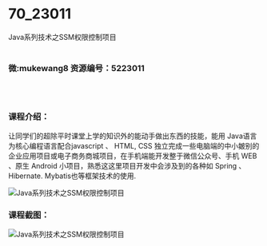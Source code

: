 # 70_23011
Java系列技术之SSM权限控制项目
<br/></br>
<h3>微:mukewang8 资源编号：5223011</h3>
<br/></br>
<h3>课程介绍：</h3>
<p>让同学们的超除平时课堂上学的知识外的能动手做出东西的技能，能用 Java语言为核心编程语言配合javascript 、 HTML, CSS 独立完成一些电脑端的中小皴别的企业应用项目或电子商务商城项目，在手机端能开发整于微信公众号、手机 WEB 、原生 Android 小项目，熟悉这这里项目开发中会涉及到的各种如 Spring 、 Hibernate. Mybatis也等框架技术的使用.</p>
<p><img src="https://www.ko996.com/wp-content/uploads/img/2022/02/1-51-300x164.png" alt="Java系列技术之SSM权限控制项目"></p>
<div class="info-desc">
<h3>课程截图：</h3>
<p><img src="https://www.ko996.com/wp-content/uploads/img/2022/02/2-63.png" alt="Java系列技术之SSM权限控制项目"></p>


			
</div>
